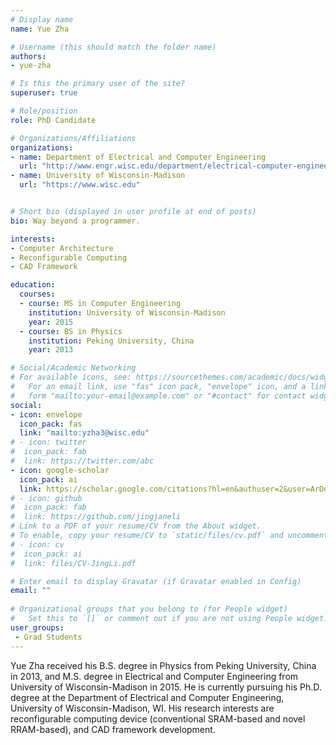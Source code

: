 ```yaml
---
# Display name
name: Yue Zha

# Username (this should match the folder name)
authors:
- yue-zha

# Is this the primary user of the site?
superuser: true

# Role/position
role: PhD Candidate

# Organizations/Affiliations
organizations:
- name: Department of Electrical and Computer Engineering
  url: "http://www.engr.wisc.edu/department/electrical-computer-engineering/"
- name: University of Wisconsin-Madison
  url: "https://www.wisc.edu"  


# Short bio (displayed in user profile at end of posts)
bio: Way beyond a programmer.

interests:
- Computer Architecture
- Reconfigurable Computing
- CAD Framework

education:
  courses:
  - course: MS in Computer Engineering
    institution: University of Wisconsin-Madison
    year: 2015
  - course: BS in Physics
    institution: Peking University, China
    year: 2013

# Social/Academic Networking
# For available icons, see: https://sourcethemes.com/academic/docs/widgets/#icons
#   For an email link, use "fas" icon pack, "envelope" icon, and a link in the
#   form "mailto:your-email@example.com" or "#contact" for contact widget.
social:
- icon: envelope
  icon_pack: fas
  link: "mailto:yzha3@wisc.edu"
# - icon: twitter
#  icon_pack: fab
#  link: https://twitter.com/abc
- icon: google-scholar
  icon_pack: ai
  link: https://scholar.google.com/citations?hl=en&authuser=2&user=ArDoSL0AAAAJ
# - icon: github
#  icon_pack: fab
#  link: https://github.com/jingjaneli
# Link to a PDF of your resume/CV from the About widget.
# To enable, copy your resume/CV to `static/files/cv.pdf` and uncomment the lines below.  
# - icon: cv
#  icon_pack: ai
#  link: files/CV-JingLi.pdf

# Enter email to display Gravatar (if Gravatar enabled in Config)
email: ""
  
# Organizational groups that you belong to (for People widget)
#   Set this to `[]` or comment out if you are not using People widget.  
user_groups:
 - Grad Students
---
```


Yue Zha received his B.S. degree in Physics from Peking University, China in 2013, and M.S. degree in Electrical and Computer Engineering from University of Wisconsin-Madison in 2015. He is currently pursuing his Ph.D. degree at the Department of Electrical and Computer Engineering, University of Wisconsin-Madison, WI. His research interests are reconfigurable computing device (conventional SRAM-based and novel RRAM-based), and CAD framework development.